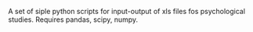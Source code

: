 A set of siple python scripts for input-output of xls files fos psychological studies.
Requires pandas, scipy, numpy.
